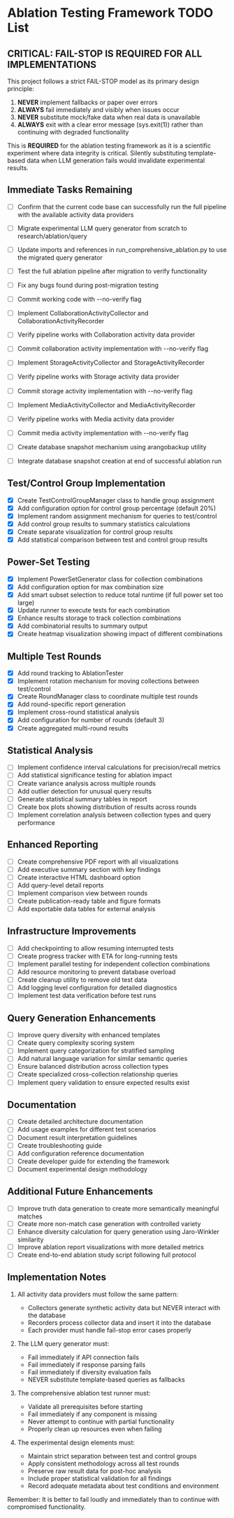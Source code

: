 # Ablation Testing Framework TODO List

## CRITICAL: FAIL-STOP IS REQUIRED FOR ALL IMPLEMENTATIONS

This project follows a strict FAIL-STOP model as its primary design principle:

1. **NEVER** implement fallbacks or paper over errors
2. **ALWAYS** fail immediately and visibly when issues occur
3. **NEVER** substitute mock/fake data when real data is unavailable
4. **ALWAYS** exit with a clear error message (sys.exit(1)) rather than continuing with degraded functionality

This is **REQUIRED** for the ablation testing framework as it is a scientific experiment where data integrity is critical.
Silently substituting template-based data when LLM generation fails would invalidate experimental results.

## Immediate Tasks Remaining

- [ ] Confirm that the current code base can successfully run the full pipeline with the available activity data providers
- [ ] Migrate experimental LLM query generator from scratch to research/ablation/query
- [ ] Update imports and references in run_comprehensive_ablation.py to use the migrated query generator
- [ ] Test the full ablation pipeline after migration to verify functionality
- [ ] Fix any bugs found during post-migration testing
- [ ] Commit working code with --no-verify flag

- [ ] Implement CollaborationActivityCollector and CollaborationActivityRecorder
- [ ] Verify pipeline works with Collaboration activity data provider
- [ ] Commit collaboration activity implementation with --no-verify flag

- [ ] Implement StorageActivityCollector and StorageActivityRecorder
- [ ] Verify pipeline works with Storage activity data provider
- [ ] Commit storage activity implementation with --no-verify flag

- [ ] Implement MediaActivityCollector and MediaActivityRecorder
- [ ] Verify pipeline works with Media activity data provider
- [ ] Commit media activity implementation with --no-verify flag

- [ ] Create database snapshot mechanism using arangobackup utility
- [ ] Integrate database snapshot creation at end of successful ablation run

## Test/Control Group Implementation

- [x] Create TestControlGroupManager class to handle group assignment
- [x] Add configuration option for control group percentage (default 20%)
- [x] Implement random assignment mechanism for queries to test/control
- [x] Add control group results to summary statistics calculations
- [x] Create separate visualization for control group results
- [x] Add statistical comparison between test and control group results

## Power-Set Testing

- [x] Implement PowerSetGenerator class for collection combinations
- [x] Add configuration option for max combination size
- [x] Add smart subset selection to reduce total runtime (if full power set too large)
- [x] Update runner to execute tests for each combination
- [x] Enhance results storage to track collection combinations
- [x] Add combinatorial results to summary output
- [x] Create heatmap visualization showing impact of different combinations

## Multiple Test Rounds

- [x] Add round tracking to AblationTester
- [x] Implement rotation mechanism for moving collections between test/control
- [x] Create RoundManager class to coordinate multiple test rounds
- [x] Add round-specific report generation
- [x] Implement cross-round statistical analysis
- [x] Add configuration for number of rounds (default 3)
- [x] Create aggregated multi-round results

## Statistical Analysis

- [ ] Implement confidence interval calculations for precision/recall metrics
- [ ] Add statistical significance testing for ablation impact
- [ ] Create variance analysis across multiple rounds
- [ ] Add outlier detection for unusual query results
- [ ] Generate statistical summary tables in report
- [ ] Create box plots showing distribution of results across rounds
- [ ] Implement correlation analysis between collection types and query performance

## Enhanced Reporting

- [ ] Create comprehensive PDF report with all visualizations
- [ ] Add executive summary section with key findings
- [ ] Create interactive HTML dashboard option
- [ ] Add query-level detail reports
- [ ] Implement comparison view between rounds
- [ ] Create publication-ready table and figure formats
- [ ] Add exportable data tables for external analysis

## Infrastructure Improvements

- [ ] Add checkpointing to allow resuming interrupted tests
- [ ] Create progress tracker with ETA for long-running tests
- [ ] Implement parallel testing for independent collection combinations
- [ ] Add resource monitoring to prevent database overload
- [ ] Create cleanup utility to remove old test data
- [ ] Add logging level configuration for detailed diagnostics
- [ ] Implement test data verification before test runs

## Query Generation Enhancements

- [ ] Improve query diversity with enhanced templates
- [ ] Create query complexity scoring system
- [ ] Implement query categorization for stratified sampling
- [ ] Add natural language variation for similar semantic queries
- [ ] Ensure balanced distribution across collection types
- [ ] Create specialized cross-collection relationship queries
- [ ] Implement query validation to ensure expected results exist

## Documentation

- [ ] Create detailed architecture documentation
- [ ] Add usage examples for different test scenarios
- [ ] Document result interpretation guidelines
- [ ] Create troubleshooting guide
- [ ] Add configuration reference documentation
- [ ] Create developer guide for extending the framework
- [ ] Document experimental design methodology

## Additional Future Enhancements

- [ ] Improve truth data generation to create more semantically meaningful matches
- [ ] Create more non-match case generation with controlled variety
- [ ] Enhance diversity calculation for query generation using Jaro-Winkler similarity
- [ ] Improve ablation report visualizations with more detailed metrics
- [ ] Create end-to-end ablation study script following full protocol

## Implementation Notes

1. All activity data providers must follow the same pattern:
   - Collectors generate synthetic activity data but NEVER interact with the database
   - Recorders process collector data and insert it into the database
   - Each provider must handle fail-stop error cases properly

2. The LLM query generator must:
   - Fail immediately if API connection fails
   - Fail immediately if response parsing fails
   - Fail immediately if diversity evaluation fails
   - NEVER substitute template-based queries as fallbacks

3. The comprehensive ablation test runner must:
   - Validate all prerequisites before starting
   - Fail immediately if any component is missing
   - Never attempt to continue with partial functionality
   - Properly clean up resources even when failing

4. The experimental design elements must:
   - Maintain strict separation between test and control groups
   - Apply consistent methodology across all test rounds
   - Preserve raw result data for post-hoc analysis
   - Include proper statistical validation for all findings
   - Record adequate metadata about test conditions and environment

Remember: It is better to fail loudly and immediately than to continue with compromised functionality.